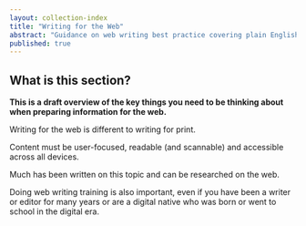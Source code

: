 ```yaml
---
layout: collection-index
title: "Writing for the Web"
abstract: "Guidance on web writing best practice covering plain English, structure and writing for search engines."
published: true
---
```


## What is this section?

**This is a draft overview of the key things you need to be thinking about when preparing information for the web.**

Writing for the web is different to writing for print.

Content must be user-focused, readable (and scannable) and accessible across all devices.

Much has been written on this topic and can be researched on the web.

Doing web writing training is also important, even if you have been a writer or editor for many years or are a digital native who was born or went to school in the digital era.
